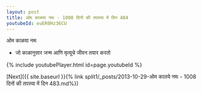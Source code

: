 ```yaml
---
layout: post
title: ओम काळया नमः - 1008 दिनों की तपस्या में दिन 484
youtubeId: euER0Hz36CU
---
```

 
 
 ओम काळया नमः  
 
 -  जो काळानुसार जन्म आणि मृत्यूचे जीवन तयार करतो 
 
  
 
  
 
 
 
 
 
 


{% include youtubePlayer.html id=page.youtubeId %}
 
[Next]({{ site.baseurl }}{% link  split1/_posts/2013-10-29-ओम कालये नमः - 1008 दिनों की तपस्या में दिन 483.md%})
 
